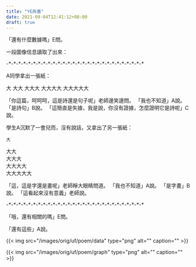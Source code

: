 ```yaml
---
title: "YE與畫"
date: 2021-09-04T12:41:12+08:00
draft: true
---
```


「還有什麼數據嗎」E問。

一段圖像信息讀取了出來：

-\*-\*-\*-\*-\*-\*-\*-\*-\*-\*-\*-\*-\*-\*-\*-\*-\*-\*-\*-\*-\*-\*-\*-\*-\*-\*-\*-\*

A同學拿出一張紙：

大 大大 大大大 大大大大 大大大大大

「你這篇，呵呵呵，這是詩還是句子呢」老師邊笑邊問。
「我也不知道」A說。
「是詩句」B說。
「這簡直是失據，我是說，你沒有證據，怎麼證明它是詩呢」C說。

學生A沉默了一會兒而，沒有說話，又拿出了另一張紙：  

    大  
   大大  
  大大大  
 大大大大  
大大大大大  

「這，這是字還是畫呢」老師睜大眼睛問道。
「我也不知道」A說。
「是字畫」B說。
「這看起來沒有意義」老師說。

-\*-\*-\*-\*-\*-\*-\*-\*-\*-\*-\*-\*-\*-\*-\*-\*-\*-\*-\*-\*-\*-\*-\*-\*-\*-\*-\*-\*


「哦，還有相關的嗎」E問。

「還有這些」A說。

{{< img src="/images/orig/uf/poem/data" type="png" alt="" caption="" >}}

{{< img src="/images/orig/uf/poem/graph" type="png" alt="" caption="" >}}